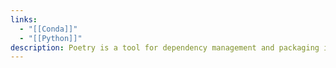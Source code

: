 ```yaml
---
links:
  - "[[Conda]]"
  - "[[Python]]"
description: Poetry is a tool for dependency management and packaging in Python
---
```

